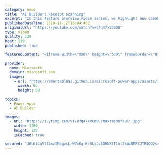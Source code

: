 ```yaml
---
category: news
title: "AI Builder: Receipt scanning"
excerpt: "In this feature overview video series, we highlight new capabilities included in the latest update to AI Builder.  Receipt scanning is a new AI Builder feature that processes receipts to identify and extract information. The AI model identifies receipt data, merchant information, total price, and taxes"
publishedDateTime: 2020-11-12T16:04:40Z
originalUrl: "https://youtube.com/watch?v=Ofq47xVCm0U"
type: video
quality: 139
heat: 139
published: true

featuredContent: "<iframe width=\"800\" height=\"500\" frameborder=\"0\" src=\"https://www.youtube.com/embed/Ofq47xVCm0U\" allow=\"accelerometer; autoplay; encrypted-media; gyroscope; picture-in-picture\" allowfullscreen></iframe>"

provider:
  name: Microsoft
  domain: microsoft.com
  images:
    - url: "https://smartableai.github.io/microsoft-power-apps/assets/images/organizations/microsoft.com-50x50.jpg"
      width: 50
      height: 50

topics:
  - Power Apps
  - AI Builder

images:
  - url: "https://i.ytimg.com/vi/Ofq47xVCm0U/maxresdefault.jpg"
    width: 1280
    height: 720
    isCached: true

secured: "JKUKiCoVt12mzIMogwsLrW7xKqrK/5LcJsBGRNKfT1ntJkWANMPSJTRQOO2sc6oGBOGHpflnLyRxUTMqxiil8Ia8GdHgN6sC/fKVMI8hkglXRuayogmjbYWGSLDYyURxm8HcBO1+hzIow1EJBA/NBbR7tYK4cWm07G9hG7fAp8pmhCZ0uBGEvqaBlcLqfJ59r9R5fzOVBZM4fL2ouqpfeQ9j0ANXzvoKWxY8dyFIV4WZCAK9q7aXAlQsKyDp5qPeR71809CWJWNIv+IALJnZFSTsmuwbwUmSAvFVkXVJZaFvDIk1HGugo2RkXStmhAy5oWBnKC6XORO04c/uAAKNDaoG4D8fxMgbwGXqOyTZhIWd7yaNnzKp0XXZzNzaAF1FzBUKNF8IkCAhUO4nYIuqeKBYq0WSoaf39ykcLzusvQgOdnrKcxy89sTXuNAIW2Ii;nS8M4f7tOkxhOph7Txtzrw=="
---
```


